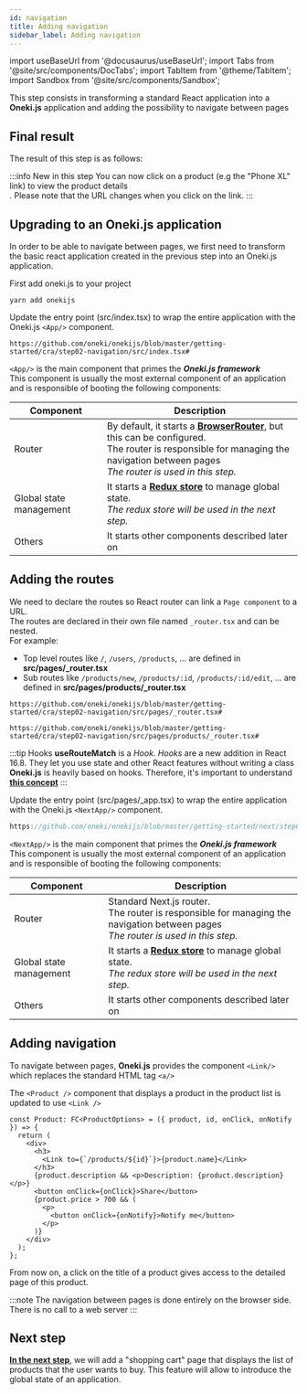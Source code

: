 ```yaml
---
id: navigation
title: Adding navigation
sidebar_label: Adding navigation
---
```

import useBaseUrl from '@docusaurus/useBaseUrl';
import Tabs from '@site/src/components/DocTabs';
import TabItem from '@theme/TabItem';
import Sandbox from '@site/src/components/Sandbox';

This step consists in transforming a standard React application into a **Oneki.js** application and adding the possibility to navigate between pages

## Final result
The result of this step is as follows:

:::info New in this step
You can now click on a product (e.g the "Phone XL" link) to view the product details<br/>.
Please note that the URL changes when you click on the link.
:::

<Tabs>
  <TabItem value="cra">
    <Sandbox 
      name="step02-navigation"
      type="getting-started/cra"
      view="preview"
      height="600" 
      modules={['/src/index.tsx','/src/pages/products/index.tsx']} 
    />
  </TabItem>
  <TabItem value="next">
    <Sandbox 
      name="step02-navigation"
      type="getting-started/next"
      view="preview"
      height="600" 
      modules={['/src/pages/index.tsx','/src/pages/_app.tsx']} 
    /> 
  </TabItem>

</Tabs>


## Upgrading to an Oneki.js application

In order to be able to navigate between pages, we first need to transform the basic react application created in the previous step into an Oneki.js application.

First add oneki.js to your project

```
yarn add onekijs
```

<Tabs>
  <TabItem value="cra">
Update the entry point (src/index.tsx) to wrap the entire application with the Oneki.js <code>&lt;App/&gt;</code> component.
<p/>

```tsx reference
https://github.com/oneki/onekijs/blob/master/getting-started/cra/step02-navigation/src/index.tsx#
```  

<code>&lt;App/&gt;</code> is the main component that primes the **_Oneki.js framework_**<br/>
This component is usually the most external component of an application and is responsible of booting the following components:
<p/>

| Component | Description
| --------- | -----------
| Router    | By default, it starts a **[BrowserRouter](https://reactrouter.com/web/api/BrowserRouter)**, but this can be configured.<br/>The router is responsible for managing the navigation between pages<br/>*The router is used in this step.*
| Global state management | It starts a **[Redux store](https://redux.js.org/)** to manage global state.<br/>*The redux store will be used in the next step.*
| Others | It starts other components described later on

## Adding the routes
We need to declare the routes so React router can link a `Page component` to a URL.<br/>
The routes are declared in their own file named `_router.tsx` and can be nested.<br/>For example:

- Top level routes like `/`, `/users`, `/products`, ... are defined in **src/pages/_router.tsx**
- Sub routes like `/products/new`, `/products/:id`, `/products/:id/edit`, ... are defined in **src/pages/products/_router.tsx**

```tsx reference
https://github.com/oneki/onekijs/blob/master/getting-started/cra/step02-navigation/src/pages/_router.tsx#
```

```tsx reference
https://github.com/oneki/onekijs/blob/master/getting-started/cra/step02-navigation/src/pages/products/_router.tsx#
``` 

:::tip Hooks
**useRouteMatch** is a *Hook*. *Hooks* are a new addition in React 16.8. They let you use state and other React features without writing a class<br/>
**Oneki.js** is heavily based on hooks. Therefore, it's important to understand **[this concept](https://reactjs.org/docs/hooks-intro.html)**
:::

  </TabItem>
  <TabItem value="next">
Update the entry point (src/pages/_app.tsx) to wrap the entire application with the Oneki.js <code>&lt;NextApp/&gt;</code> component.
<p/>

```jsx reference
https://github.com/oneki/onekijs/blob/master/getting-started/next/step02-navigation/src/pages/_app.tsx
```

<code>&lt;NextApp/&gt;</code> is the main component that primes the **_Oneki.js framework_**<br/>
This component is usually the most external component of an application and is responsible of booting the following components:
<p/>

| Component | Description
| --------- | -----------
| Router    | Standard Next.js router.<br/>The router is responsible for managing the navigation between pages<br/>*The router is used in this step.*
| Global state management | It starts a **[Redux store](https://redux.js.org/)** to manage global state.<br/>*The redux store will be used in the next step.*
| Others | It starts other components described later on
  </TabItem>
</Tabs>

## Adding navigation
To navigate between pages, **Oneki.js** provides the component `<Link/>` which replaces the standard HTML tag `<a/>`

The `<Product />` component that displays a product in the product list is updated to use `<Link />`

```tsx {5}
const Product: FC<ProductOptions> = ({ product, id, onClick, onNotify }) => {
  return (
    <div>
      <h3>
        <Link to={`/products/${id}`}>{product.name}</Link>
      </h3>
      {product.description && <p>Description: {product.description}</p>}
      <button onClick={onClick}>Share</button>
      {product.price > 700 && (
        <p>
          <button onClick={onNotify}>Notify me</button>
        </p>
      )}
    </div>
  );
};
```
<p/>
From now on, a click on the title of a product gives access to the detailed page of this product.
<p/>

:::note
The navigation between pages is done entirely on the browser side. There is no call to a web server
:::

## Next step
**[In the next step](global-state)**, we will add a "shopping cart" page that displays the list of products that the user wants to buy. This feature will allow to introduce the global state of an application.


